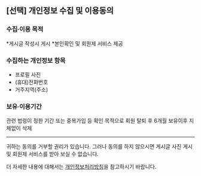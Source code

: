 ## [선택] 개인정보 수집 및 이용동의

### 수집∙이용 목적

*게시글 작성시 게시
*본인확인 및 회원제 서비스 제공

### 수집하는 개인정보 항목

- 프로필 사진
- (휴대)전화번호
- 거주지역(주소)

### 보유∙이용기간

관련 법령이 정한 기간 또는 중복가입 등 확인 목적으로 회원 탈퇴 후 6개월 보유이후 지체없이 삭제

---

귀하는 동의를 거부할 권리가 있습니다. 그러나 동의를 하지 않으시면 게시글 사진 게시 및 회원제 서비스를 받아 보실 수 없습니다.

더 자세한 내용에 대해서는 [개인정보처리방침](/privacy)을 참고하시기 바랍니다.

